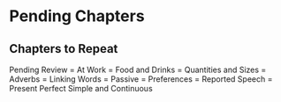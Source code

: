 # Pending Chapters

## Chapters to Repeat

Pending Review
    = At Work
    = Food and Drinks
    = Quantities and Sizes
    = Adverbs
    = Linking Words
    = Passive
    = Preferences
    = Reported Speech
    = Present Perfect Simple and Continuous
